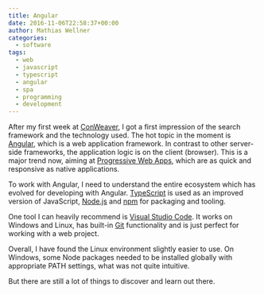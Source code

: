 ```yaml
---
title: Angular
date: 2016-11-06T22:58:37+00:00
author: Mathias Wellner
categories:
  - software
tags:
  - web
  - javascript
  - typescript
  - angular
  - spa
  - programming
  - development
---
```

After my first week at <a href="https://www.conweaver.com/" target="_blank">ConWeaver</a>, I got a first impression of the search framework and the technology used. The hot topic in the moment is <a href="https://angular.io/" target="_blank">Angular</a>, which is a web application framework. In contrast to other server-side frameworks, the application logic is on the client (browser). This is a major trend now, aiming at <a href="https://developers.google.com/web/progressive-web-apps/" target="_blank">Progressive Web Apps</a>, which are as quick and responsive as native applications. 

To work with Angular, I need to understand the entire ecosystem which has evolved for developing with Angular. <a href="http://www.typescriptlang.org/" target="_blank">TypeScript</a> is used as an improved version of JavaScript, <a href="https://nodejs.org" target="_blank">Node.js</a> and <a href="https://www.npmjs.com/" target="_blank">npm</a> for packaging and tooling. 

One tool I can heavily recommend is <a href="https://code.visualstudio.com/" target="_blank">Visual Studio Code</a>. It works on Windows and Linux, has built-in <a href="https://git-scm.com/" target="_blank">Git</a> functionality and is just perfect for working with a web project. 

Overall, I have found the Linux environment slightly easier to use. On Windows, some Node packages needed to be installed globally with appropriate PATH settings, what was not quite intuitive. 

But there are still a lot of things to discover and learn out there.